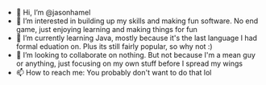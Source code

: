 - 👋 Hi, I’m @jasonhamel
- 👀 I’m interested in building up my skills and making fun software. No end game, just enjoying learning and making things for fun
- 🌱 I’m currently learning Java, mostly because it's the last language I had formal eduation on. Plus its still fairly popular, so why not :)
- 💞️ I’m looking to collaborate on nothing. But not because I'm a mean guy or anything, just focusing on my own stuff before I spread my wings
- 📫 How to reach me: You probably don't want to do that lol

<!---
jasonhamel/jasonhamel is a ✨ special ✨ repository because its `README.md` (this file) appears on your GitHub profile.
You can click the Preview link to take a look at your changes.
--->
